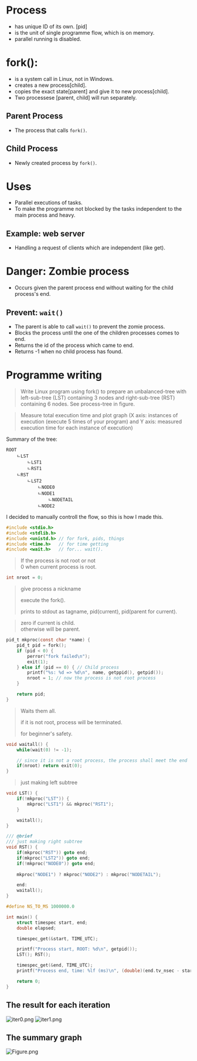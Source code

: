 # Process
- has unique ID of its own. [pid]
- is the unit of single programme flow, which is on memory.
- parallel running is disabled.

# fork():
- is a system call in Linux, not in Windows.
- creates a new process[child].
- copies the exact state[parent] and give it to new process[child].
- Two processese [parent, child] will run separately.

## Parent Process
- The process that calls `fork()`.

## Child Process
- Newly created process by `fork()`.

# Uses
- Parallel executions of tasks.
- To make the programme not blocked by the tasks independent to the main process and heavy.

## Example: web server
- Handling a request of clients which are independent (like get).

# Danger: Zombie process
- Occurs given the parent process end without waiting for the child process's end.

## Prevent: `wait()`
- The parent is able to call `wait()` to prevent the zomie process.
- Blocks the process until the one of the children processes comes to end.
- Returns the id of the process which came to end.
- Returns -1 when no child process has found.

# Programme writing
> Write Linux program using fork() to prepare an unbalanced-tree with left-sub-tree (LST) containing 3 nodes and right-sub-tree (RST) containing 6 nodes. See process-tree in figure. 

> Measure total execution time and plot graph (X axis: instances of execution (execute 5 times of your program)
and Y axis: measured execution time for each instance of execution)


Summary of the tree:
```
ROOT
    ㄴLST
        ㄴLST1
        ㄴRST1
    ㄴRST
        ㄴLST2
            ㄴNODE0
            ㄴNODE1
                ㄴNODETAIL
            ㄴNODE2
```

I decided to manually controll the flow, so this is how I made this.
```c
#include <stdio.h> 
#include <stdlib.h>
#include <unistd.h> // for fork, pids, things
#include <time.h>   // for time getting
#include <wait.h>   // for... wait().
```

> If the process is not root or not  
> 0 when current process is root.
```c
int nroot = 0;
```


> give process a nickname
> 
> execute the fork().
>
> prints to stdout as tagname, pid(current), pid(parent for current).
>

> zero if current is child.  
> otherwise will be parent.
```c
pid_t mkproc(const char *name) {
    pid_t pid = fork();
    if (pid < 0) {
        perror("fork failed\n");
        exit(1);
    } else if (pid == 0) { // Child process
        printf("%s: %d => %d\n", name, getppid(), getpid());
        nroot = 1; // now the process is not root process
    }

    return pid; 
}
```

> Waits them all.  
>
> if it is not root, process will be terminated.  
>
> for beginner's safety.
```c
void waitall() {
    while(wait(0) != -1);

    // since it is not a root process, the process shall meet the end
    if(nroot) return exit(0); 
}
```


> just making left subtree
```c
void LST() {
    if(!mkproc("LST")) {
        mkproc("LST1") && mkproc("RST1");
    }

    waitall();
}
```

```c
/// @brief 
/// just making right subtree
void RST() {
    if(mkproc("RST")) goto end;
    if(mkproc("LST2")) goto end;
    if(!mkproc("NODE0")) goto end;
    
    mkproc("NODE1") ? mkproc("NODE2") : mkproc("NODETAIL");

    end:
    waitall();
}
```

```c
#define NS_TO_MS 1000000.0
```

```c
int main() {
    struct timespec start, end;
    double elapsed;

    timespec_get(&start, TIME_UTC);

    printf("Process start, ROOT: %d\n", getpid());
    LST(); RST();

    timespec_get(&end, TIME_UTC);
    printf("Process end, time: %lf (ms)\n", (double)(end.tv_nsec - start.tv_nsec) / NS_TO_MS);

    return 0;
}
```

## The result for each iteration
![iter0.png](iter0.png)
![iter1.png](iter1.png)

## The summary graph
![Figure.png](Figure.png)
